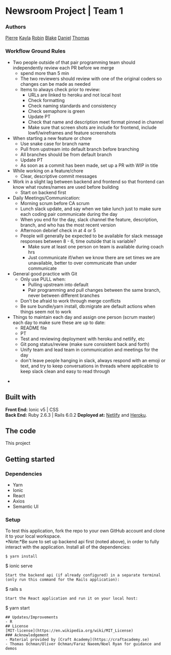 # Newsroom Project | Team 1
### Authors
[Pierre]()
[Kayla]()
[Robin]()
[Blake]()
[Daniel]()
[Thomas]()

### Workflow Ground Rules

* Two people outside of that pair programming team should independently review each PR before we merge
    * spend more than 5 min
    * The two reviewers should review with one of the original coders so changes can be made as needed
    * Items to always check prior to review:
        * URLs are linked to heroku and not local host
        * Check formatting
        * Check naming standards and consistency
        * Check semaphore is green
        * Update PT
        * Check that name and description meet format pinned in channel
        * Make sure that screen shots are include for frontend, include lowfi/wireframes and feature screenshots
* When starting a new feature or chore
    * Use snake case for branch name
    * Pull from upstream into default branch before branching
    * All branches should be from default branch
    * Update PT
    * As soon as a commit has been made, set up a PR with WIP in title
* While working on a feature/chore
    * Clear, descriptive commit messages
* Work in a slight lag between backend and frontend so that frontend can know what routes/names are used before building
    * Start on backend first
* Daily Meetings/Communication:
    * Morning scrum before CA scrum
    * Lunch slack update, and say when we take lunch just to make sure each coding pair communicate during the day
    * When you end for the day, slack channel the feature, description, branch, and who has the most recent version
    * Afternoon debrief check in at 4 or 5 
    * People will generally be expected to be available for slack message responses between 8 - 6, time outside that is variable?
        * Make sure at least one person on team is available during coach hrs
        * Just communicate if/when we know there are set times we are unavailable, better to over communicate than under communicate
* General good practice with Git
    * Only use PULL when:
        * Pulling upstream into default
        * Pair programming and pull changes between the same branch, never between different branches
    * Don't be afraid to work through merge conflicts
    * Be sure bundle/yarn install, db:migrate are default actions when things seem not to work
* Things to maintain each day and assign one person (scrum master) each day to make sure these are up to date:
    * README file
    * PT
    * Test and reviewing deployment with heroku and netlify, etc
    * Git pong status/review (make sure consistent back and forth)
    * Unify team and lead team in communication and meetings for the day
    * don't leave people hanging in slack, always respond with an emoji or text, and try to keep conversations in threads where applicable to keep slack clean and easy to read through

 - 
## Built with
**Front End:** Ionic v5 | CSS  
**Back End:** Ruby 2.6.3 | Rails 6.0.2 
**Deployed at:** [Netlify]() and [Heroku]().
## The code   
This project 
## Getting started
### Dependencies  
* Yarn
* Ionic
* React
* Axios
* Semantic UI
### Setup   
To test this application, fork the repo to your own GitHub account and clone it to your local workspace. </br>
*Note:*Be sure to set up backend api first (noted above), in order to fully interact with the application. 
Install all of the dependencies:    
```
$ yarn install
```  
$ ionic serve
```  
Start the backend api (if already configured) in a separate terminal (only run this command for the Rails application):
```
$ rails s
```
Start the React application and run it on your local host:
```
$ yarn start
```
## Updates/Improvements   
- R
## License  
[MIT-license](https://en.wikipedia.org/wiki/MIT_License)
### Acknowledgement  
- Material provided by [Craft Academy](https://craftacademy.se)
- Thomas Ochman/Oliver Ochman/Faraz Naeem/Noel Ryan for guidance and demos
